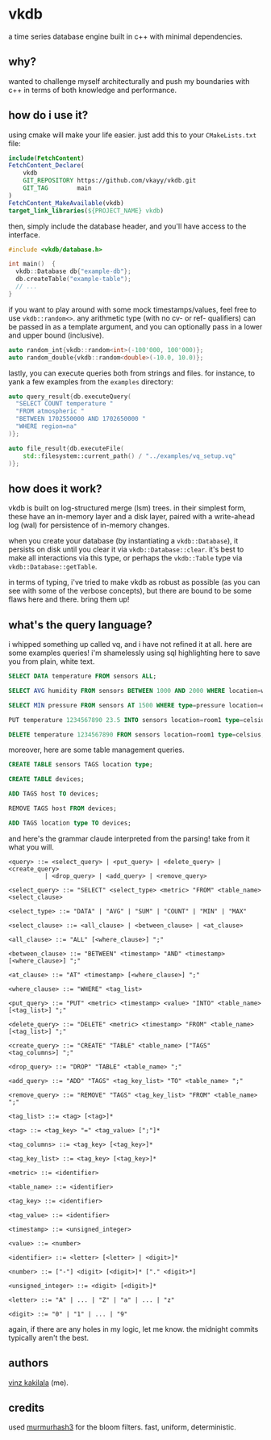 # vkdb

a time series database engine built in c++ with minimal dependencies.

## why?

wanted to challenge myself architecturally and push my boundaries with c++ in terms of both knowledge and performance.

## how do i use it?

using cmake will make your life easier. just add this to your `CMakeLists.txt` file:

```cmake
include(FetchContent)
FetchContent_Declare(
    vkdb
    GIT_REPOSITORY https://github.com/vkayy/vkdb.git
    GIT_TAG        main
)
FetchContent_MakeAvailable(vkdb)
target_link_libraries(${PROJECT_NAME} vkdb)
```

then, simply include the database header, and you'll have access to the interface.

```cpp
#include <vkdb/database.h>

int main()  {
  vkdb::Database db{"example-db"};
  db.createTable("example-table");
  // ...
}
```

if you want to play around with some mock timestamps/values, feel free to use `vkdb::random<>`. any arithmetic type (with no cv- or ref- qualifiers) can be passed in as a template argument, and you can optionally pass in a lower and upper bound (inclusive).

```cpp
auto random_int{vkdb::random<int>(-100'000, 100'000)};
auto random_double{vkdb::random<double>(-10.0, 10.0)};
```

lastly, you can execute queries both from strings and files. for instance, to yank a few examples from the `examples` directory:

```cpp
auto query_result{db.executeQuery(
  "SELECT COUNT temperature "
  "FROM atmospheric "
  "BETWEEN 1702550000 AND 1702650000 "
  "WHERE region=na"
)};

auto file_result{db.executeFile(
    std::filesystem::current_path() / "../examples/vq_setup.vq"
)};
```

## how does it work?

vkdb is built on log-structured merge (lsm) trees. in their simplest form, these have an in-memory layer and a disk layer, paired with a write-ahead log (wal) for persistence of in-memory changes.

when you create your database (by instantiating a `vkdb::Database`), it persists on disk until you clear it via `vkdb::Database::clear`. it's best to make all interactions via this type, or perhaps the `vkdb::Table` type via `vkdb::Database::getTable`.

in terms of typing, i've tried to make vkdb as robust as possible (as you can see with some of the verbose concepts), but there are bound to be some flaws here and there. bring them up!

## what's the query language?

i whipped something up called vq, and i have not refined it at all. here are some examples queries! i'm shamelessly using sql highlighting here to save you from plain, white text.

```sql
SELECT DATA temperature FROM sensors ALL;

SELECT AVG humidity FROM sensors BETWEEN 1000 AND 2000 WHERE location=warehouse type=sensor;

SELECT MIN pressure FROM sensors AT 1500 WHERE type=pressure location=external;

PUT temperature 1234567890 23.5 INTO sensors location=room1 type=celsius;

DELETE temperature 1234567890 FROM sensors location=room1 type=celsius;
```

moreover, here are some table management queries.
```sql
CREATE TABLE sensors TAGS location type;

CREATE TABLE devices;

ADD TAGS host TO devices;

REMOVE TAGS host FROM devices;

ADD TAGS location type TO devices;
```

and here's the grammar claude interpreted from the parsing! take from it what you will.

```bnf
<query> ::= <select_query> | <put_query> | <delete_query> | <create_query> 
          | <drop_query> | <add_query> | <remove_query>

<select_query> ::= "SELECT" <select_type> <metric> "FROM" <table_name> <select_clause>

<select_type> ::= "DATA" | "AVG" | "SUM" | "COUNT" | "MIN" | "MAX"

<select_clause> ::= <all_clause> | <between_clause> | <at_clause>

<all_clause> ::= "ALL" [<where_clause>] ";"

<between_clause> ::= "BETWEEN" <timestamp> "AND" <timestamp> [<where_clause>] ";"

<at_clause> ::= "AT" <timestamp> [<where_clause>] ";"

<where_clause> ::= "WHERE" <tag_list>

<put_query> ::= "PUT" <metric> <timestamp> <value> "INTO" <table_name> [<tag_list>] ";"

<delete_query> ::= "DELETE" <metric> <timestamp> "FROM" <table_name> [<tag_list>] ";"

<create_query> ::= "CREATE" "TABLE" <table_name> ["TAGS" <tag_columns>] ";"

<drop_query> ::= "DROP" "TABLE" <table_name> ";"

<add_query> ::= "ADD" "TAGS" <tag_key_list> "TO" <table_name> ";"

<remove_query> ::= "REMOVE" "TAGS" <tag_key_list> "FROM" <table_name> ";"

<tag_list> ::= <tag> [<tag>]*

<tag> ::= <tag_key> "=" <tag_value> [";"]*

<tag_columns> ::= <tag_key> [<tag_key>]*

<tag_key_list> ::= <tag_key> [<tag_key>]*

<metric> ::= <identifier>

<table_name> ::= <identifier>

<tag_key> ::= <identifier>

<tag_value> ::= <identifier>

<timestamp> ::= <unsigned_integer>

<value> ::= <number>

<identifier> ::= <letter> [<letter> | <digit>]*

<number> ::= ["-"] <digit> [<digit>]* ["." <digit>*]

<unsigned_integer> ::= <digit> [<digit>]*

<letter> ::= "A" | ... | "Z" | "a" | ... | "z"

<digit> ::= "0" | "1" | ... | "9"
```

again, if there are any holes in my logic, let me know. the midnight commits typically aren't the best.

## authors

[vinz kakilala](https://linkedin.com/in/vinzkakilala) (me).

## credits

used [murmurhash3](https://github.com/aappleby/smhasher/blob/master/src/MurmurHash3.cpp) for the bloom filters. fast, uniform, deterministic.
